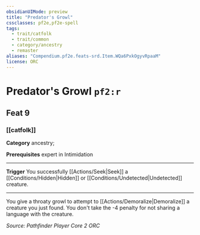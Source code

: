 ```yaml
---
obsidianUIMode: preview
title: "Predator's Growl"
cssclasses: pf2e,pf2e-spell
tags:
  - trait/catfolk
  - trait/common
  - category/ancestry
  - remaster
aliases: "Compendium.pf2e.feats-srd.Item.WQa6PxkOgyvRpaaM"
license: ORC
---
```

# Predator's Growl `pf2:r`
## Feat 9
### [[catfolk]]

**Category** ancestry; 



**Prerequisites** expert in Intimidation
* * *
**Trigger** You successfully [[Actions/Seek|Seek]] a [[Conditions/Hidden|Hidden]] or [[Conditions/Undetected|Undetected]] creature.

* * *

You give a throaty growl to attempt to [[Actions/Demoralize|Demoralize]] a creature you just found. You don't take the -4 penalty for not sharing a language with the creature.

*Source: Pathfinder Player Core 2*
*ORC*